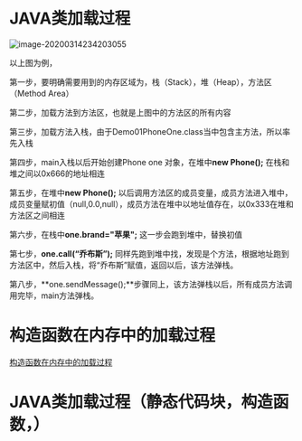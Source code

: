 # JAVA类加载过程

![image-20200314234203055](C:\Users\zyk\AppData\Roaming\Typora\typora-user-images\image-20200314234203055.png)



以上图为例，

第一步，要明确需要用到的内存区域为，栈（Stack），堆（Heap），方法区（Method Area）

第二步，加载方法到方法区，也就是上图中的方法区的所有内容

第三步，加载方法入栈，由于Demo01PhoneOne.class当中包含主方法，所以率先入栈

第四步，main入栈以后开始创建Phone one 对象，在堆中**new Phone();**   在栈和堆之间以0x666的地址相连

第五步，在堆中**new Phone();** 以后调用方法区的成员变量，成员方法进入堆中，成员变量赋初值（null,0.0,null），成员方法在堆中以地址值存在，以0x333在堆和方法区之间相连

第六步，在栈中**one.brand="苹果";** 这一步会跑到堆中，替换初值

第七步，**one.call(“乔布斯”);** 同样先跑到堆中找，发现是个方法，根据地址跑到方法区中，然后入栈，将“乔布斯”赋值，返回以后，该方法弹栈。

第八步，**one.sendMessage();**步骤同上，该方法弹栈以后，所有成员方法调用完毕，main方法弹栈。

# 构造函数在内存中的加载过程

[构造函数在内存中的加载过程](https://blog.csdn.net/weixin_42947972/article/details/101478230)

# JAVA类加载过程（静态代码块，构造函数，）

[Java类加载过程]: D:\dogdog\java\javatest\src\faceObject\demo06ClassLoading.java







